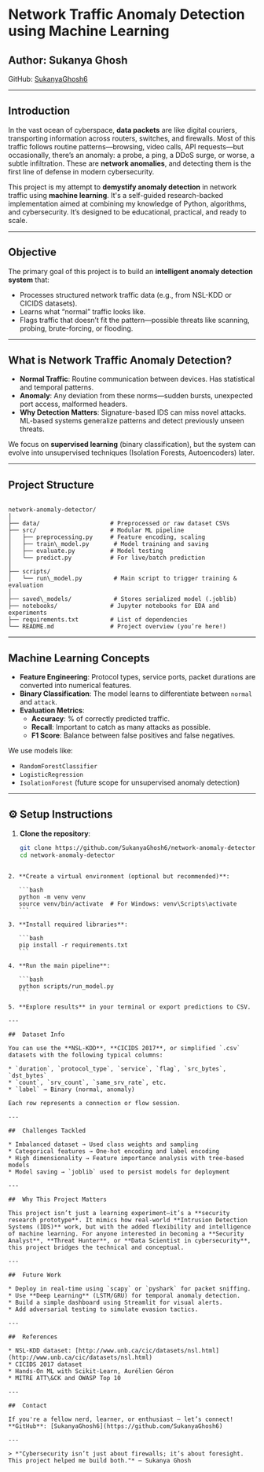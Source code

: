 #  Network Traffic Anomaly Detection using Machine Learning

##  Author: Sukanya Ghosh  
GitHub: [SukanyaGhosh6](https://github.com/SukanyaGhosh6)

---

##  Introduction

In the vast ocean of cyberspace, **data packets** are like digital couriers, transporting information across routers, switches, and firewalls. Most of this traffic follows routine patterns—browsing, video calls, API requests—but occasionally, there’s an anomaly: a probe, a ping, a DDoS surge, or worse, a subtle infiltration. These are **network anomalies**, and detecting them is the first line of defense in modern cybersecurity.

This project is my attempt to **demystify anomaly detection** in network traffic using **machine learning**. It's a self-guided research-backed implementation aimed at combining my knowledge of Python, algorithms, and cybersecurity. It’s designed to be educational, practical, and ready to scale.

---

##  Objective

The primary goal of this project is to build an **intelligent anomaly detection system** that:
- Processes structured network traffic data (e.g., from NSL-KDD or CICIDS datasets).
- Learns what “normal” traffic looks like.
- Flags traffic that doesn’t fit the pattern—possible threats like scanning, probing, brute-forcing, or flooding.

---

##  What is Network Traffic Anomaly Detection?

- **Normal Traffic**: Routine communication between devices. Has statistical and temporal patterns.
- **Anomaly**: Any deviation from these norms—sudden bursts, unexpected port access, malformed headers.
- **Why Detection Matters**: Signature-based IDS can miss novel attacks. ML-based systems generalize patterns and detect previously unseen threats.

We focus on **supervised learning** (binary classification), but the system can evolve into unsupervised techniques (Isolation Forests, Autoencoders) later.

---

##  Project Structure

```

network-anomaly-detector/
│
├── data/                    # Preprocessed or raw dataset CSVs
├── src/                     # Modular ML pipeline
│   ├── preprocessing.py     # Feature encoding, scaling
│   ├── train\_model.py       # Model training and saving
│   ├── evaluate.py          # Model testing
│   └── predict.py           # For live/batch prediction
│
├── scripts/
│   └── run\_model.py         # Main script to trigger training & evaluation
│
├── saved\_models/            # Stores serialized model (.joblib)
├── notebooks/               # Jupyter notebooks for EDA and experiments
├── requirements.txt         # List of dependencies
└── README.md                # Project overview (you’re here!)

````

---

##  Machine Learning Concepts

- **Feature Engineering**: Protocol types, service ports, packet durations are converted into numerical features.
- **Binary Classification**: The model learns to differentiate between `normal` and `attack`.
- **Evaluation Metrics**:
  - **Accuracy**: % of correctly predicted traffic.
  - **Recall**: Important to catch as many attacks as possible.
  - **F1 Score**: Balance between false positives and false negatives.

We use models like:
- `RandomForestClassifier`
- `LogisticRegression`
- `IsolationForest` (future scope for unsupervised anomaly detection)

---

## ⚙️ Setup Instructions

1. **Clone the repository**:
   ```bash
   git clone https://github.com/SukanyaGhosh6/network-anomaly-detector.git
   cd network-anomaly-detector
````

2. **Create a virtual environment (optional but recommended)**:

   ```bash
   python -m venv venv
   source venv/bin/activate  # For Windows: venv\Scripts\activate
   ```

3. **Install required libraries**:

   ```bash
   pip install -r requirements.txt
   ```

4. **Run the main pipeline**:

   ```bash
   python scripts/run_model.py
   ```

5. **Explore results** in your terminal or export predictions to CSV.

---

##  Dataset Info

You can use the **NSL-KDD**, **CICIDS 2017**, or simplified `.csv` datasets with the following typical columns:

* `duration`, `protocol_type`, `service`, `flag`, `src_bytes`, `dst_bytes`
* `count`, `srv_count`, `same_srv_rate`, etc.
* `label` → Binary (normal, anomaly)

Each row represents a connection or flow session.

---

##  Challenges Tackled

* Imbalanced dataset → Used class weights and sampling
* Categorical features → One-hot encoding and label encoding
* High dimensionality → Feature importance analysis with tree-based models
* Model saving → `joblib` used to persist models for deployment

---

##  Why This Project Matters

This project isn’t just a learning experiment—it’s a **security research prototype**. It mimics how real-world **Intrusion Detection Systems (IDS)** work, but with the added flexibility and intelligence of machine learning. For anyone interested in becoming a **Security Analyst**, **Threat Hunter**, or **Data Scientist in cybersecurity**, this project bridges the technical and conceptual.

---

##  Future Work

* Deploy in real-time using `scapy` or `pyshark` for packet sniffing.
* Use **Deep Learning** (LSTM/GRU) for temporal anomaly detection.
* Build a simple dashboard using Streamlit for visual alerts.
* Add adversarial testing to simulate evasion tactics.

---

##  References

* NSL-KDD dataset: [http://www.unb.ca/cic/datasets/nsl.html](http://www.unb.ca/cic/datasets/nsl.html)
* CICIDS 2017 dataset
* Hands-On ML with Scikit-Learn, Aurélien Géron
* MITRE ATT\&CK and OWASP Top 10

---

##  Contact

If you're a fellow nerd, learner, or enthusiast — let’s connect!
**GitHub**: [SukanyaGhosh6](https://github.com/SukanyaGhosh6)

---

> *"Cybersecurity isn’t just about firewalls; it’s about foresight. This project helped me build both."* – Sukanya Ghosh





